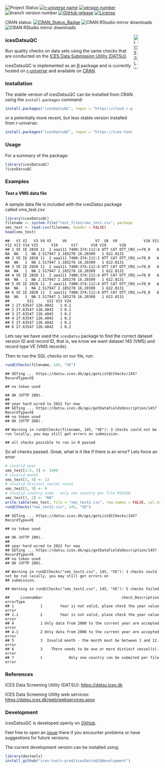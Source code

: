 
![Project Status](https://www.repostatus.org/badges/latest/active.svg)
[![r-universe
name](https://ices-tools-prod.r-universe.dev/badges/:name)](https://ices-tools-prod.r-universe.dev)
[![version
number](https://ices-tools-prod.r-universe.dev/badges/icesDatsuQC)](https://ices-tools-prod.r-universe.dev/icesDatsuQC)
![branch version
number](https://img.shields.io/badge/branch_version-1.2.0-blue)
[![GitHub
release](https://img.shields.io/github/release/ices-tools-prod/icesDatsuQC.svg?maxAge=6000)]()
[![License](https://img.shields.io/badge/license-GPL%20(%3E%3D%202)-blue.svg)](https://www.gnu.org/licenses/gpl-3.0.en.html)

CRAN status:
[![CRAN_Status_Badge](https://www.r-pkg.org/badges/version/icesDatsuQC)](https://cran.r-project.org/package=icesDatsuQC)
![CRAN RStudio mirror
downloads](https://cranlogs.r-pkg.org/badges/icesDatsuQC) ![CRAN RStudio
mirror
downloads](https://cranlogs.r-pkg.org/badges/grand-total/icesDatsuQC)

[<img align="right" alt="ICES Logo" width="17%" height="17%" src="http://ices.dk/_layouts/15/1033/images/icesimg/iceslogo.png">](http://ices.dk)

### icesDatsuQC

Run quality checks on data sets using the same checks that are conducted
on the [ICES Data Submission Utility
(DATSU)](https://datsu.ices.dk/web/index.aspx).

icesDatsuQC is implemented as an [R](https://www.r-project.org) package
and is currently hosted on
[r-universe](https://ices-tools-prod.r-universe.dev) and available on
[CRAN](https://cran.r-project.org/package=icesDatsuQC).

### Installation

The stable version of icesDatsuQC can be installed from CRAN using the
`install.packages` command:

``` r
install.packages("icesDatsuQC", repos = "https://cloud.r-project.org")
```

or a potentially more recent, but less stable version installed from
r-universe:

``` r
install.packages("icesDatsuQC", repos = "https://ices-tools-prod.r-universe.dev")
```

### Usage

For a summary of the package:

``` r
library(icesDatsuQC)
?icesDatsuQC
```

### Examples

#### Test a VMS data file

A sample data file is included with the icesDatsu package called
vms_test.csv

``` r
library(icesDatsuQC)
filename <- system.file("test_files/vms_test.csv", package = "icesDatsuQC")
vms_test <- read.csv(filename, header = FALSE)
head(vms_test)
```

    ##   V1 V2   V3 V4 V5     V6             V7  V8  V9            V10 V11 V12 V13 V14 V15      V16      V17      V18 V19      V20
    ## 1 VE IE 2020 11  2 aaa111 7400:374:112:4 OTT CAT OTT_CRU_>=70_0   A  NA  NA   1  NA 2.517947 2.185278 16.20309   1 622.8131
    ## 2 VE IE 2010 11  2 aaa111 7400:374:112:1 OTT CAT OTT_CRU_>=70_0   A  NA  NA   1  NA 2.517947 2.185278 16.20309   1 622.8131
    ## 3 VE IE 2020 11  2 aaa111 7400:374:112:4 OTT CAT OTT_CRU_>=70_0   A  NA  NA   1  NA 2.517947 2.185278 16.20309   1 622.8131
    ## 4 VE IE 2020 11  2 aaa111 7400:374:112:4 OTT CAT OTT_CRU_>=70_0   A  NA  NA   1  NA 2.517947 2.185278 16.20309   1 622.8131
    ## 5 VE IE 2020 11  2 aaa111 7400:374:112:4 OTT CAT OTT_CRU_>=70_0   A  NA  NA   1  NA 2.517947 2.185278 16.20309   1 622.8131
    ## 6 VE IE 2020 11  2 aaa111 7400:374:112:4 OTT CAT OTT_CRU_>=70_0   A  NA  NA   1  NA 2.517947 2.185278 16.20309   1 622.8131
    ##        V21      V22 V23 V24
    ## 1 27.63547 126.4042   1 0.2
    ## 2 27.63547 126.4042   2 0.2
    ## 3 27.63547 126.4042   1 0.2
    ## 4 27.63547 126.4042   1 0.2
    ## 5 27.63547 126.4042   1 0.2
    ## 6 27.63547 126.4042   1 0.2

Lets say we have used the `icesDatsu` package to find the correct
dataset version ID and record ID, that is, we know we want dataset 145
(VMS) and record type VE (VMS records).

Then to run the SQL checks on our file, run:

``` r
runQCChecks(filename, 145, "VE")
```

    ## GETing ... https://datsu.ices.dk/api/getListQCChecks/145?RecordType=VE

    ## no token used

    ## OK (HTTP 200).
    ## 
    ## year hard wired to 2022 for now
    ## GETing ... https://datsu.ices.dk/api/getDataFieldsDescription/145?RecordType=VE
    ## no token used
    ## OK (HTTP 200).

    ## Warning in runQCChecks(filename, 145, "VE"): 3 checks could not be run locally, you may still get errors on submission.

    ## all checks possible to run in R passed

So all checks passed. Great, what is it like if there is an error? Lets
force an error

``` r
# invalid year
vms_test[1:2, 3] <- 1999
# invalid month
vms_test[3, 4] <- 13
# invalid discinct vessel count
vms_test[3, 5] <- 0
# invalid country code - only one country per file MISSED
vms_test[3, 2] <- "NO"
write.table(vms_test, file = "vms_test2.csv", row.names = FALSE, col.names = FALSE, sep = ",")
runQCChecks("vms_test2.csv", 145, "VE")
```

    ## GETing ... https://datsu.ices.dk/api/getListQCChecks/145?RecordType=VE

    ## no token used

    ## OK (HTTP 200).
    ## 
    ## year hard wired to 2022 for now
    ## GETing ... https://datsu.ices.dk/api/getDataFieldsDescription/145?RecordType=VE
    ## no token used
    ## OK (HTTP 200).

    ## Warning in runQCChecks("vms_test2.csv", 145, "VE"): 3 checks could not be run locally, you may still get errors on
    ## submission.

    ## Warning in runQCChecks("vms_test2.csv", 145, "VE"): 5 checks failed

    ##     Linenumber                                    check_Description errorType
    ## 1            1        Year is not valid, plase check the year value     error
    ## 1.1          2        Year is not valid, plase check the year value     error
    ## 4            1 Only data from 2000 to the current year are accepted     error
    ## 4.1          2 Only data from 2000 to the current year are accepted     error
    ## 5            3  Invalid month - the month must be between 1 and 12.     error
    ## 6            3    There needs to be one or more distinct vessel(s).     error
    ## 7            1            Only one country can be submited per file     error

### References

ICES Data Screening Utility (DATSU): <https://datsu.ices.dk>

ICES Data Screening Utility web services:
<https://datsu.ices.dk/web/webservices.aspx>

### Development

icesDatsuQC is developed openly on
[GitHub](https://github.com/ices-tools-prod/icesDatsuQC).

Feel free to open an
[issue](https://github.com/ices-tools-prod/icesDatsuQC/issues) there if
you encounter problems or have suggestions for future versions.

The current development version can be installed using:

``` r
library(devtools)
install_github("ices-tools-prod/icesDatsuQC@development")
```
